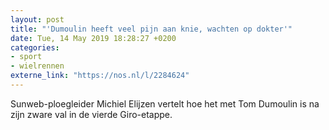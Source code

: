 ```yaml
---
layout: post
title: "'Dumoulin heeft veel pijn aan knie, wachten op dokter'"
date: Tue, 14 May 2019 18:28:27 +0200
categories: 
- sport 
- wielrennen 
externe_link: "https://nos.nl/l/2284624"
---
```


Sunweb-ploegleider Michiel Elijzen vertelt hoe het met Tom Dumoulin is na zijn zware val in de vierde Giro-etappe.
